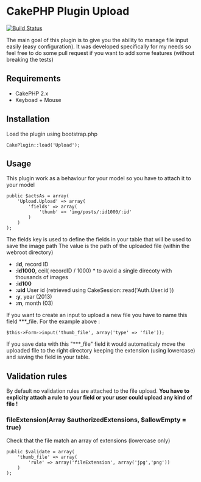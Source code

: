 # CakePHP Plugin Upload

[![Build Status](https://travis-ci.org/Grafikart/CakePHP-Upload.png?branch=master)](https://travis-ci.org/Grafikart/CakePHP-Upload)

The main goal of this plugin is to give you the ability to manage file input easily (easy configuration). It was developed specifically for my needs so feel free to do some pull request if you want to add some features (without breaking the tests)

## Requirements

* CakePHP 2.x
* Keyboad + Mouse

## Installation

Load the plugin using bootstrap.php

    CakePlugin::load('Upload');

## Usage

This plugin work as a behaviour for your model so you have to attach it to your model

	public $actsAs = array(
		'Upload.Upload' => array(
			'fields' => array(
				'thumb' => 'img/posts/:id1000/:id'
			)
		)
	);

The fields key is used to define the fields in your table that will be used to save the image path
The value is the path of the uploaded file (within the webroot directory)

* **:id**, record ID
* **:id1000**, ceil( recordID / 1000) * to avoid a single direcoty with thousands of images
* **:id100**
* **:uid** User id (retrieved using CakeSession::read('Auth.User.id'))
* **:y**, year (2013)
* **:m**, month (03)

If you want to create an input to upload a new file you have to name this field ***_file. For the example above :

	$this->Form->input('thumb_file', array('type' => 'file'));

If you save data with this "***_file" field it would automaticaly move the uploaded file to the right directory keeping the extension (using lowercase) and saving the field in your table.

## Validation rules

By default no validation rules are attached to the file upload. **You have to explicity attach a rule to your field or your user could upload any kind of file !**

### fileExtension(Array $authorizedExtensions, $allowEmpty = true)

Check that the file match an array of extensions (lowercase only)

	public $validate = array(
		'thumb_file' => array(
			'rule' => array('fileExtension', array('jpg','png'))
		)
	);

